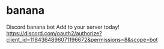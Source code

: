 # banana
Discord banana bot
Add to your server today! https://discord.com/oauth2/authorize?client_id=1184364896071196672&permissions=8&scope=bot
